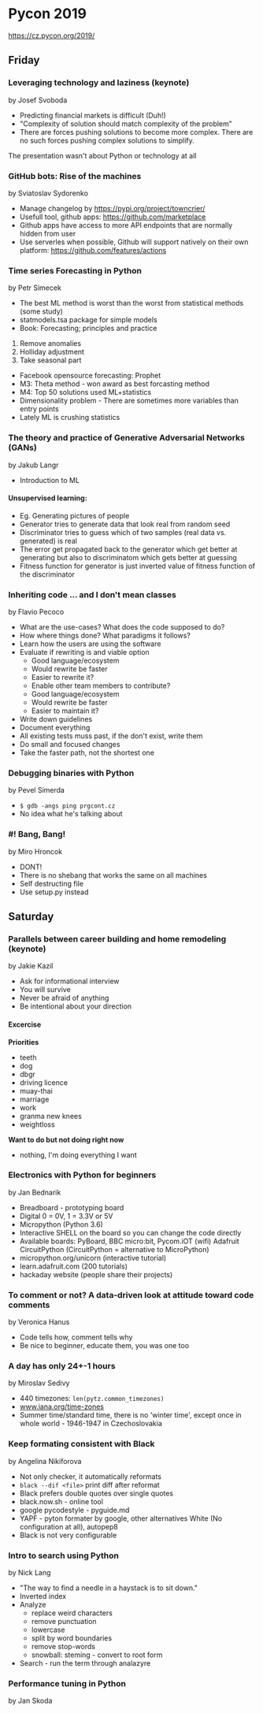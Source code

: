 # Pycon 2019
https://cz.pycon.org/2019/

## Friday

### Leveraging technology and laziness (keynote)
by Josef Svoboda

- Predicting financial markets is difficult (Duh!)
- "Complexity of solution should match complexity of the problem"
- There are forces pushing solutions to become more complex. There are no such forces pushing complex solutions to simplify.

The presentation wasn't about Python or technology at all


### GitHub bots: Rise of the machines
by Sviatoslav Sydorenko

- Manage changelog by https://pypi.org/project/towncrier/
- Usefull tool, github apps: https://github.com/marketplace
- Github apps have access to more API endpoints that are normally hidden from user
- Use serverles when possible, Github will support natively on their own platform: https://github.com/features/actions


### Time series Forecasting in Python
by Petr Simecek

- The best ML method is worst than the worst from statistical methods (some study)
- statmodels.tsa package for simple models
- Book: Forecasting; principles and practice

1. Remove anomalies
2. Holliday adjustment
3. Take seasonal part

- Facebook opensource forecasting: Prophet
- M3: Theta method - won award as best forcasting method
- M4: Top 50 solutions used ML+statistics
- Dimensionality problem - There are sometimes more variables than entry points
- Lately ML is crushing statistics


### The theory and practice of Generative Adversarial Networks (GANs)
by Jakub Langr

- Introduction to ML


#### Unsupervised learning:

- Eg. Generating pictures of people
- Generator tries to generate data that look real from random seed
- Discriminator tries to guess which of two samples (real data vs. generated) is real
- The error get propagated back to the generator which get better at generating but also to discriminatom which gets better at guessing
- Fitness function for generator is just inverted value of fitness function of the discriminator


### Inheriting code ... and I don't mean classes
by Flavio Pecoco

- What are the use-cases? What does the code supposed to do?
- How where things done? What paradigms it follows?
- Learn how the users are using the software
- Evaluate if rewriting is and viable option
    - Good language/ecosystem
    - Would rewrite be faster
    - Easier to rewrite it?
    - Enable other team members to contribute?
    - Good language/ecosystem
    - Would rewrite be faster
    - Easier to maintain it?
- Write down guidelines
- Document everything
- All existing tests muss past, if the don't exist, write them
- Do small and focused changes
- Take the faster path, not the shortest one


### Debugging binaries with Python
by Pevel Simerda

- `$ gdb -angs ping prgcont.cz`
- No idea what he's talking about


### \#! Bang, Bang!
by Miro Hroncok

- DONT!
- There is no shebang that works the same on all machines
- Self destructing file
- Use setup.py instead


## Saturday

### Parallels between career building and home remodeling (keynote)
by Jakie Kazil

- Ask for informational interview
- You will survive
- Never be afraid of anything
- Be intentional about your direction

#### Excercise

**Priorities**

- teeth
- dog
- dbgr
- driving licence
- muay-thai
- marriage
- work
- granma new knees
- weightloss

**Want to do but not doing right now**

- nothing, I'm doing everything I want


### Electronics with Python for beginners
by Jan Bednarik

- Breadboard - prototyping board
- Digital 0 = 0V, 1 = 3.3V or 5V
- Micropython (Python 3.6)
- Interactive SHELL on the board so you can change the code directly
- Available boards: PyBoard, BBC micro:bit, Pycom.iOT (wifi) Adafruit CircuitPython (CircuitPython = alternative to MicroPython)
- micropython.org/unicorn (interactive tutorial)
- learn.adafruit.com (200 tutorials)
- hackaday website (people share their projects)


### To comment or not? A data-driven look at attitude toward code comments
by Veronica Hanus

- Code tells how, comment tells why
- Be nice to beginner, educate them, you was one too


### A day has only 24+-1 hours
by Miroslav Sedivy

- 440 timezones: `len(pytz.common_timezones)`
- www.iana.org/time-zones
- Summer time/standard time, there is no 'winter time', except once in whole world - 1946-1947 in Czechoslovakia


### Keep formating consistent with Black
by Angelina Nikiforova

- Not only checker, it automatically reformats
- `black --dif <file>` print diff after reformat
- Black prefers double quotes over single quotes
- black.now.sh - online tool
- google pycodestyle - pyguide.md
- YAPF - pyton formater by google, other alternatives White (No configuration at all), autopep8
- Black is not very configurable


### Intro to search using Python
by Nick Lang

- "The way to find a needle in a haystack is to sit down."
- Inverted index
- Analyze
    - replace weird characters
    - remove punctuation
    - lowercase
    - split by word boundaries
    - remove stop-words
    - snowball: steming - convert to root form
- Search - run the term through analazyre


### Performance tuning in Python
by Jan Skoda

